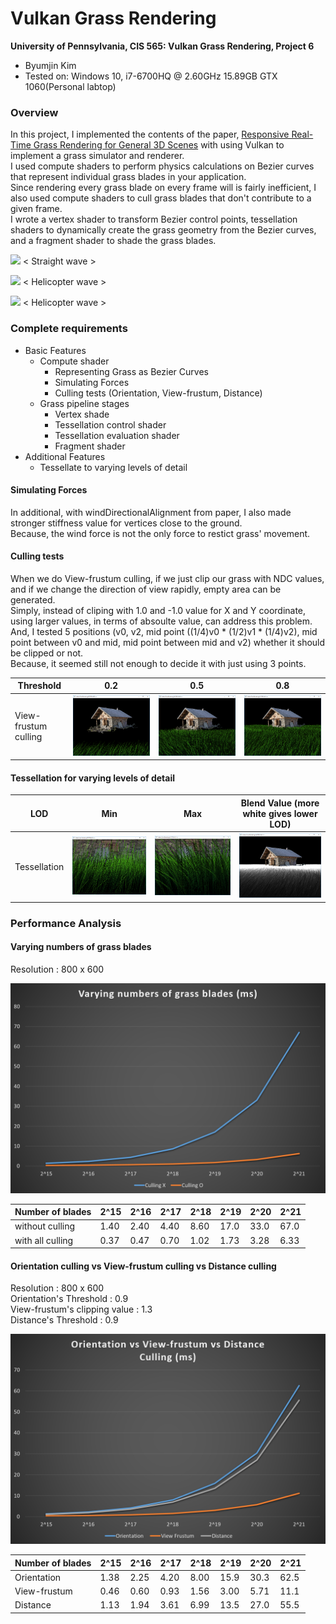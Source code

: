 Vulkan Grass Rendering
========================

**University of Pennsylvania, CIS 565: Vulkan Grass Rendering, Project 6**

* Byumjin Kim
* Tested on: Windows 10, i7-6700HQ @ 2.60GHz 15.89GB GTX 1060(Personal labtop)


### Overview

In this project, I implemented the contents of the paper, [Responsive Real-Time Grass Rendering for General 3D Scenes](https://www.cg.tuwien.ac.at/research/publications/2017/JAHRMANN-2017-RRTG/JAHRMANN-2017-RRTG-draft.pdf) with using Vulkan to implement a grass simulator and renderer. <br />
I used compute shaders to perform physics calculations on Bezier curves that represent individual
grass blades in your application.<br /> Since rendering every grass blade on every frame will is fairly
inefficient, I also used compute shaders to cull grass blades that don't contribute to a given frame. <br />
I wrote a vertex shader to transform Bezier control points, tessellation shaders to dynamically create
the grass geometry from the Bezier curves, and a fragment shader to shade the grass blades.<br />

![](img/straightWind.gif)
< Straight wave >

![](img/heliWind.gif)
< Helicopter wave >

![](img/heliWind2.gif)
< Helicopter wave >


### Complete requirements

- Basic Features
	- Compute shader
		- Representing Grass as Bezier Curves
		- Simulating Forces
		- Culling tests (Orientation, View-frustum, Distance)
	- Grass pipeline stages
		- Vertex shade
		- Tessellation control shader
		- Tessellation evaluation shader
		- Fragment shader
- Additional Features
	- Tessellate to varying levels of detail 


#### Simulating Forces

In additional, with windDirectionalAlignment from paper, I also made stronger stiffness value for vertices close to the ground.<br />
Because, the wind force is not the only force to restict grass' movement. <br />


#### Culling tests

When we do View-frustum culling, if we just clip our grass with NDC values, and if we change the direction of view rapidly, empty area can be generated.<br />
Simply, instead of cliping with 1.0 and -1.0 value for X and Y coordinate, using larger values, in terms of absoulte value, can address this problem.<br />
And, I tested 5 positions (v0, v2, mid point ((1/4)v0 * (1/2)v1 * (1/4)v2), mid point between v0 and mid, mid point between mid and v2) whether it should be clipped or not. <br />
Because, it seemed still not enough to decide it with just using 3 points. <br />

|  Threshold | 0.2 | 0.5 | 0.8 | 
| ---------- | --- | --- | --- |
| View-frustum culling | ![](img/distCull02.png) | ![](img/distCull05.png) | ![](img/distCull08.png) |


#### Tessellation for varying levels of detail 

|  LOD | Min | Max | Blend Value (more white gives lower LOD) | 
| ----------- | ----------- | ----------- | ----------- |
| Tessellation | ![](img/minLod.png) | ![](img/maxLod.png) | ![](img/mixLod.png) |



### Performance Analysis


#### Varying numbers of grass blades

Resolution		 		       : 800 x 600<br />

![](img/first.png) 

|  Number of blades  | 2^15 | 2^16 | 2^17 | 2^18 | 2^19 | 2^20 | 2^21 |
| ------------------ | ---- | ---- | ---- | ---- | ---- | ---- | ---- |
|   without culling  | 1.40 | 2.40 | 4.40 | 8.60 | 17.0 | 33.0 | 67.0 |
|  with all culling  | 0.37 | 0.47 | 0.70 | 1.02 | 1.73 | 3.28 | 6.33 |


#### Orientation culling vs View-frustum culling vs Distance culling

Resolution				       : 800 x 600<br />
Orientation's Threshold        : 0.9<br />
View-frustum's clipping value  : 1.3<br />
Distance's Threshold           : 0.9<br />

![](img/second.png) 

|  Number of blades  | 2^15 | 2^16 | 2^17 | 2^18 | 2^19 | 2^20 | 2^21 |
| ------------------ | ---- | ---- | ---- | ---- | ---- | ---- | ---- |
|     Orientation    | 1.38 | 2.25 | 4.20 | 8.00 | 15.9 | 30.3 | 62.5 |
|    View-frustum    | 0.46 | 0.60 | 0.93 | 1.56 | 3.00 | 5.71 | 11.1 |
|      Distance      | 1.13 | 1.94 | 3.61 | 6.99 | 13.5 | 27.0 | 55.5 |